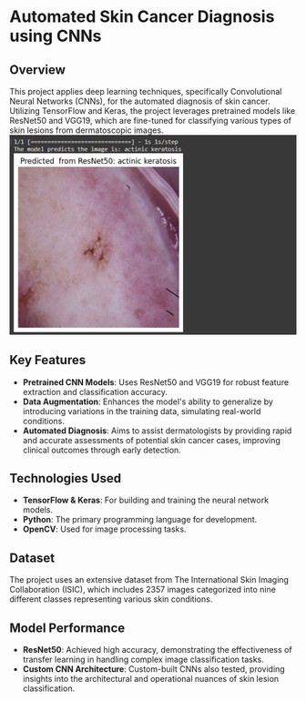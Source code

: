 # Automated Skin Cancer Diagnosis using CNNs

## Overview
This project applies deep learning techniques, specifically Convolutional Neural Networks (CNNs), for the automated diagnosis of skin cancer. Utilizing TensorFlow and Keras, the project leverages pretrained models like ResNet50 and VGG19, which are fine-tuned for classifying various types of skin lesions from dermatoscopic images.
![skin](resnet1.png)
## Key Features
- **Pretrained CNN Models**: Uses ResNet50 and VGG19 for robust feature extraction and classification accuracy.
- **Data Augmentation**: Enhances the model's ability to generalize by introducing variations in the training data, simulating real-world conditions.
- **Automated Diagnosis**: Aims to assist dermatologists by providing rapid and accurate assessments of potential skin cancer cases, improving clinical outcomes through early detection.

## Technologies Used
- **TensorFlow & Keras**: For building and training the neural network models.
- **Python**: The primary programming language for development.
- **OpenCV**: Used for image processing tasks.

## Dataset
The project uses an extensive dataset from The International Skin Imaging Collaboration (ISIC), which includes 2357 images categorized into nine different classes representing various skin conditions.

## Model Performance
- **ResNet50**: Achieved high accuracy, demonstrating the effectiveness of transfer learning in handling complex image classification tasks.
- **Custom CNN Architecture**: Custom-built CNNs also tested, providing insights into the architectural and operational nuances of skin lesion classification.

